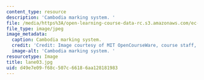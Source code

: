 ```yaml
---
content_type: resource
description: 'Cambodia marking system. '
file: /media/https%3A/open-learning-course-data-rc.s3.amazonaws.com/ec-s06-design-for-demining-spring-2007/d49e7e09f68c507c66186aa128181983_lane03.jpg
file_type: image/jpeg
image_metadata:
  caption: Cambodia marking system.
  credit: 'Credit: Image courtesy of MIT OpenCourseWare, course staff, and students.'
  image-alt: 'Cambodia marking system. '
resourcetype: Image
title: lane03.jpg
uid: d49e7e09-f68c-507c-6618-6aa128181983
---
```

